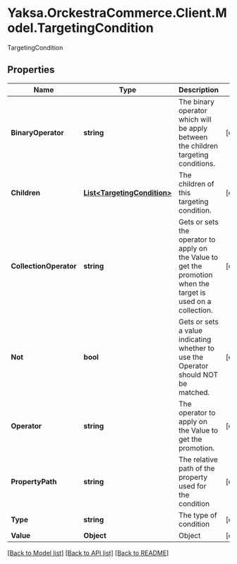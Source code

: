 # Yaksa.OrckestraCommerce.Client.Model.TargetingCondition
TargetingCondition

## Properties

Name | Type | Description | Notes
------------ | ------------- | ------------- | -------------
**BinaryOperator** | **string** | The binary operator which will be apply between the children targeting conditions. | [optional] 
**Children** | [**List&lt;TargetingCondition&gt;**](TargetingCondition.md) | The children of this targeting condition. | [optional] 
**CollectionOperator** | **string** |  Gets or sets the operator to apply on the Value to get the promotion when the target is used on a collection. | [optional] 
**Not** | **bool** |  Gets or sets a value indicating whether to use the Operator should NOT be matched. | [optional] 
**Operator** | **string** | The operator to apply on the Value to get the promotion. | [optional] 
**PropertyPath** | **string** | The relative path of the property used for the condition | [optional] 
**Type** | **string** | The type of condition | [optional] 
**Value** | **Object** | Object | [optional] 

[[Back to Model list]](../README.md#documentation-for-models) [[Back to API list]](../README.md#documentation-for-api-endpoints) [[Back to README]](../README.md)

